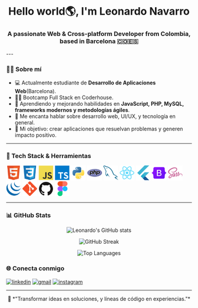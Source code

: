<h1 align="center">Hello world🌎, I'm Leonardo Navarro</h1>
<h3 align="center">A passionate Web & Cross-platform Developer from Colombia, based in Barcelona 🇨🇴🇪🇸</h3>
---

### 🧑‍💻 Sobre mí

- 💻 Actualmente estudiante de **Desarrollo de Aplicaciones Web**(Barcelona).
- 👨‍🎓 Bootcamp Full Stack en Coderhouse.
- 🌱 Aprendiendo y mejorando habilidades en **JavaScript, PHP, MySQL, frameworks modernos y metodologías ágiles**.
- 💬 Me encanta hablar sobre desarrollo web, UI/UX, y tecnología en general.
- 🎯 Mi objetivo: crear aplicaciones que resuelvan problemas y generen impacto positivo.

---

### 🚀 Tech Stack & Herramientas

<p align="left">
  <!-- Lenguajes principales -->
  <img src="https://raw.githubusercontent.com/devicons/devicon/master/icons/html5/html5-original.svg" alt="HTML5" width="40" height="40"/>
  <img src="https://raw.githubusercontent.com/devicons/devicon/master/icons/css3/css3-original.svg" alt="CSS3" width="40" height="40"/>
  <img src="https://raw.githubusercontent.com/devicons/devicon/master/icons/javascript/javascript-original.svg" alt="JavaScript" width="40" height="40"/>
  <img src="https://raw.githubusercontent.com/devicons/devicon/master/icons/typescript/typescript-original.svg" alt="TypeScript" width="40" height="40"/>
  <img src="https://raw.githubusercontent.com/devicons/devicon/master/icons/python/python-original.svg" alt="Python" width="40" height="40"/>
  <img src="https://raw.githubusercontent.com/devicons/devicon/master/icons/php/php-original.svg" alt="PHP" width="40" height="40"/>
  <img src="https://raw.githubusercontent.com/devicons/devicon/master/icons/mysql/mysql-original.svg" alt="MySQL" width="40" height="40"/>

  <!-- Frameworks y librerías -->
  <img src="https://raw.githubusercontent.com/devicons/devicon/master/icons/react/react-original.svg" alt="React" width="40" height="40"/>
  <img src="https://raw.githubusercontent.com/devicons/devicon/master/icons/flutter/flutter-original.svg" alt="Flutter" width="40" height="40"/>
  <img src="https://raw.githubusercontent.com/devicons/devicon/master/icons/bootstrap/bootstrap-original.svg" alt="Bootstrap" width="40" height="40"/>
  <img src="https://raw.githubusercontent.com/devicons/devicon/master/icons/sass/sass-original.svg" alt="SASS" width="40" height="40"/>
  <img src="https://raw.githubusercontent.com/devicons/devicon/master/icons/jquery/jquery-original.svg" alt="jQuery" width="40" height="40"/>

  <!-- Herramientas y otros -->
  <img src="https://raw.githubusercontent.com/devicons/devicon/master/icons/git/git-original.svg" alt="Git" width="40" height="40"/>
  <img src="https://raw.githubusercontent.com/devicons/devicon/master/icons/github/github-original.svg" alt="GitHub" width="40" height="40"/>
  <img src="https://raw.githubusercontent.com/devicons/devicon/master/icons/figma/figma-original.svg" alt="Figma" width="40" height="40"/>
</p>


---

### 📊 GitHub Stats

<p align="center">
  <img src="https://github-readme-stats.vercel.app/api?username=leonardonavarro16&show_icons=true&locale=en&theme=radical" alt="Leonardo's GitHub stats"/>
</p>

<p align="center">
  <img src="https://github-readme-streak-stats.herokuapp.com/?user=leonardonavarro16&theme=radical" alt="GitHub Streak"/>
</p>

<p align="center">
  <img src="https://github-readme-stats.vercel.app/api/top-langs/?username=leonardonavarro16&layout=compact&theme=radical" alt="Top Languages"/>
</p>


### 🌐 Conecta conmigo

<p align="left">
  <a href="https://linkedin.com/in/lnjaramillo" target="blank"><img align="center" src="https://img.shields.io/badge/LinkedIn-0077B5?style=for-the-badge&logo=linkedin&logoColor=white" alt="linkedin"/></a>
  <a href="mailto:leonardonavarro2403@gmail.com" target="blank"><img align="center" src="https://img.shields.io/badge/Gmail-D14836?style=for-the-badge&logo=gmail&logoColor=white" alt="gmail"/></a>
  <a href="https://www.instagram.com/tu_instagram/" target="blank"><img align="center" src="https://img.shields.io/badge/Instagram-E4405F?style=for-the-badge&logo=instagram&logoColor=white" alt="instagram"/></a>
</p>

---

<p align="center">
  💬 *"Transformar ideas en soluciones, y líneas de código en experiencias."*
</p>
